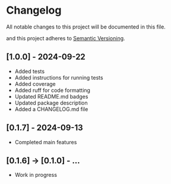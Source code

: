 # Changelog

All notable changes to this project will be documented in this file.

and this project adheres to [Semantic Versioning](https://semver.org/spec/v2.0.0.html).

## [1.0.0] - 2024-09-22
- Added tests
- Added instructions for running tests
- Added coverage
- Added ruff for code formatting
- Updated README.md badges
- Updated package description
- Added a CHANGELOG.md file


## [0.1.7] - 2024-09-13
- Completed main features


## [0.1.6] -> [0.1.0] - ...
- Work in progress
